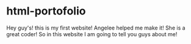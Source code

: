 # html-portofolio
Hey guy's! this is my first website! Angelee helped me make it! She is a great coder! So in this website I am going to tell you guys about me!
